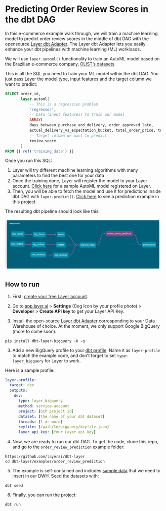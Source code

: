 # Predicting Order Review Scores in the dbt DAG

In this e-commerce example walk through, we will train a machine learning model to predict order review scores in the middle of dbt DAG with the opensource [Layer dbt Adapter](https://github.com/layerai/dbt-adapters). The Layer dbt Adapter lets you easily enhance your dbt pipelines with machine learning (ML) workloads.

We will use `layer.automl()` functionality to train an AutoML model based on the Brazilian e-commerce company, [OLIST’s datasets](https://www.kaggle.com/datasets/olistbr/brazilian-ecommerce).  

This is all the SQL you need to train your ML model within the dbt DAG. You just pass Layer the model type, input features and the target column we want to predict:

```sql
SELECT order_id,
       layer.automl(
           -- This is a regression problem
           'regressor',
           -- Data (input features) to train our model
           ARRAY[
           days_between_purchase_and_delivery, order_approved_late,
           actual_delivery_vs_expectation_bucket, total_order_price, total_order_freight, is_multiItems_order,seller_shipped_late],
           -- Target column we want to predict
           review_score
       )
FROM {{ ref('training_data') }}
```

Once you run this SQL:
1. Layer will try different machine learning algorithms with many parameters to find the best one for your data
2. Once the training done, Layer will register the model to your Layer account. [Click here](https://app.layer.ai/layer/order_review_prediction/models/review_score_predictor) for a sample AutoML model registered on Layer. 
3. Then, you will be able to fetch the model and use it for predictions inside dbt DAG with `layer.predict()`. [Click here](./models/predictions.sql) to see a prediction example in this project.

The resulting dbt pipeline should look like this:

![Layer Titanic Survivals dbt Dag](assets/layer_dbt_dag.png)


## How to run

1. First, [create your free Layer account](https://app.layer.ai/login?returnTo=%2Fgetting-started).
2. Go to [app.layer.ai](https://app.layer.ai) > **Settings** (Cog Icon by your profile photo) > **Developer** > **Create API key** to get your Layer API Key. 

3. Install the open-source [Layer dbt Adapter](https://github.com/layerai/dbt-adapters) corresponding to your Data Warehouse of choice. 
At the moment, we only support Google BigQuery (more to come soon).

```shell
pip install dbt-layer-bigquery -U -q
```

3. Add a new BigQuery profile to your [dbt profile](https://docs.getdbt.com/dbt-cli/configure-your-profile/).
Name it as `layer-profile` to match the example code, and don't forget to set `type: layer_bigquery` for Layer to work. 

Here is a sample profile:

```yaml
layer-profile:
  target: dev
  outputs:
    dev:
      type: layer_bigquery
      method: service-account
      project: [GCP project id]
      dataset: [the name of your dbt dataset]
      threads: [1 or more]
      keyfile: [/path/to/bigquery/keyfile.json]
      layer_api_key: [Your Layer api key]
```


4. Now, we are ready to run our dbt DAG. To get the code, clone this repo, and go to the `order_review_prediction` example folder:
```shell
https://github.com/layerai/dbt-layer
cd dbt-layer/examples/order_review_prediction
```

5. The example is self-contained and includes [sample data](./seeds) that we need to insert in our DWH. Seed the datasets with: 

```shell
dbt seed
```

6. Finally, you can run the project:

```shell
dbt run
```